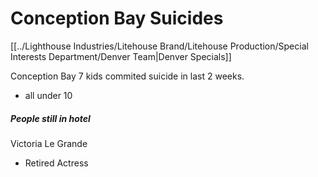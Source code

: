 # Conception Bay Suicides

[[../Lighthouse Industries/Litehouse Brand/Litehouse Production/Special Interests Department/Denver Team|Denver Specials]]

Conception Bay
7 kids commited suicide in last 2 weeks.
- all under 10


##### People still in hotel
Victoria Le Grande
- Retired Actress